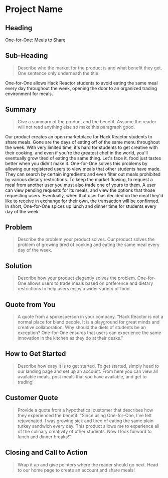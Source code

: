 # Project Name #

<!-- 
> This material was originally posted [here](http://www.quora.com/What-is-Amazons-approach-to-product-development-and-product-management). It is reproduced here for posterities sake.

There is an approach called "working backwards" that is widely used at Amazon. They work backwards from the customer, rather than starting with an idea for a product and trying to bolt customers onto it. While working backwards can be applied to any specific product decision, using this approach is especially important when developing new products or features.

For new initiatives a product manager typically starts by writing an internal press release announcing the finished product. The target audience for the press release is the new/updated product's customers, which can be retail customers or internal users of a tool or technology. Internal press releases are centered around the customer problem, how current solutions (internal or external) fail, and how the new product will blow away existing solutions.

If the benefits listed don't sound very interesting or exciting to customers, then perhaps they're not (and shouldn't be built). Instead, the product manager should keep iterating on the press release until they've come up with benefits that actually sound like benefits. Iterating on a press release is a lot less expensive than iterating on the product itself (and quicker!).

If the press release is more than a page and a half, it is probably too long. Keep it simple. 3-4 sentences for most paragraphs. Cut out the fat. Don't make it into a spec. You can accompany the press release with a FAQ that answers all of the other business or execution questions so the press release can stay focused on what the customer gets. My rule of thumb is that if the press release is hard to write, then the product is probably going to suck. Keep working at it until the outline for each paragraph flows. 

Oh, and I also like to write press-releases in what I call "Oprah-speak" for mainstream consumer products. Imagine you're sitting on Oprah's couch and have just explained the product to her, and then you listen as she explains it to her audience. That's "Oprah-speak", not "Geek-speak".

Once the project moves into development, the press release can be used as a touchstone; a guiding light. The product team can ask themselves, "Are we building what is in the press release?" If they find they're spending time building things that aren't in the press release (overbuilding), they need to ask themselves why. This keeps product development focused on achieving the customer benefits and not building extraneous stuff that takes longer to build, takes resources to maintain, and doesn't provide real customer benefit (at least not enough to warrant inclusion in the press release).
 -->
 
## Heading ##
  One-for-One: Meals to Share 

## Sub-Heading ##
  > Describe who the market for the product is and what benefit they get. One sentence only underneath the title.

  One-for-One allows Hack Reactor students to avoid eating the same meal every day throughout the week, opening the door to an organized trading environment for meals. 

## Summary ##
  > Give a summary of the product and the benefit. Assume the reader will not read anything else so make this paragraph good.

  Our product creates an open marketplace for Hack Reactor students to share meals. Gone are the days of eating off of the same menu throughout the week. With very limited time, it's hard for students to get creative with their cooking, and even if you're the greatest chef in the world, you'll eventually grow tired of eating the same thing. Let's face it, food just tastes better when you didn't make it. One-for-One solves this problems by allowing our registered users to view meals that other students have made. They can search by certain ingredients and even filter out meals prohibited by various dietary restrictions. To keep the market flowing, to request a meal from another user you must also trade one of yours to them. A user can view pending requests for its meals, and view the options that those requesting users. Eventually, when that user has decided on the meal they'd like to receive in exchange for their own, the transaction will be confirmed. In short, One-for-One spices up lunch and dinner time for students every day of the week. 

## Problem ##
  > Describe the problem your product solves.
  Our product solves the problem of growing tired of cooking and eating the same meal every day of the week. 

## Solution ##
  > Describe how your product elegantly solves the problem.
  One-for-One allows users to trade meals based on preference and dietary restrictions to help users enjoy a wider variety of food. 

## Quote from You ##
  > A quote from a spokesperson in your company.
  "Hack Reactor is not a normal place for bland people. It is a playground for great minds and creative collaboration. Why should the diets of students be an exception? One-for-One ensures that users can experience the same innovation in the kitchen as they do at their desks."

## How to Get Started ##
  > Describe how easy it is to get started.
  To get started, simply head to our landing page and set up an account. From here you can view all available meals, post meals that you have available, and get to trading!

## Customer Quote ##
  > Provide a quote from a hypothetical customer that describes how they experienced the benefit.
  "Since using One-for-One, I've felt rejuvenated. I was growing sick and tired of eating the same plain turkey sandwich every day. This product allows me to experience all of the culinary creativity of other students. Now I look forward to lunch and dinner breaks!"

## Closing and Call to Action ##
  > Wrap it up and give pointers where the reader should go next.
  Head to our home page to create an account and share meals!
